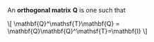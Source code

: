 An **orthogonal matrix** $\mathbf{Q}$ is one such that

\\[
\mathbf{Q}^\mathsf{T}\mathbf{Q} = \mathbf{Q}\mathbf{Q}^\mathsf{T}=\mathbf{I}
\\]